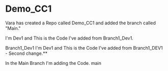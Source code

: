 # Demo_CC1
Vara has created a Repo called Demo_CC1 and added the branch called "Main."

I'm Dev1 and This is the Code I've added from Branch1_Dev1.

Branch1_Dev1
I'm Dev1 and This is the Code I've added from Branch1_DEV1 - Second change.**

In the Main Branch I'm adding the Code.
 main
